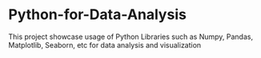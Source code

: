 # Python-for-Data-Analysis
This project showcase usage of Python Libraries such as Numpy, Pandas, Matplotlib, Seaborn, etc for data analysis and visualization
